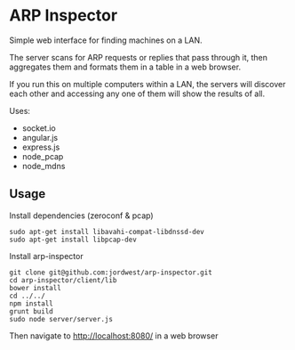 ARP Inspector
=============

Simple web interface for finding machines on a LAN.

The server scans for ARP requests or replies that pass through it, then
aggregates them and formats them in a table in a web browser.

If you run this on multiple computers within a LAN, the servers will
discover each other and accessing any one of them will show the results
of all.

Uses:
 - socket.io
 - angular.js
 - express.js
 - node_pcap
 - node_mdns


Usage
-----

Install dependencies (zeroconf & pcap)

    sudo apt-get install libavahi-compat-libdnssd-dev
    sudo apt-get install libpcap-dev

Install arp-inspector

    git clone git@github.com:jordwest/arp-inspector.git
    cd arp-inspector/client/lib
    bower install
    cd ../../
    npm install
    grunt build
    sudo node server/server.js

Then navigate to [http://localhost:8080/](http://localhost:8080/) in a web browser
